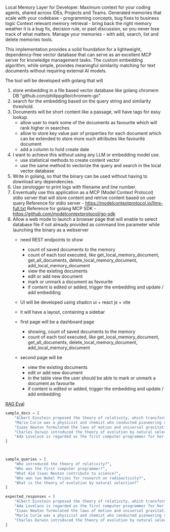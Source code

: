 Local Memory Layer for Developer.
Maximum context for your coding agents, shared across IDEs, Projects and Teams.
Generated memories that scale with your codebase - programming concepts, bug fixes to business logic
Context relevant memory retrieval - bring back the right memory weather it is a bug fix, decision rule, or past discussion, so you never lose track of what matters.
Manage your memories - with add, search, list and delete memories tools.

This implementation provides a solid foundation for a lightweight, dependency-free vector database that can serve as an excellent MCP server for knowledge management tasks. The custom embedding algorithm, while simple, provides meaningful similarity matching for text documents without requiring external AI models.


The tool will be developed with golang that will

1. store embedding in a file based vector database like golang chromem DB "github.com/philippgille/chromem-go"
2. search for the embedding based on the query string and similarity threshold.
3. Documents will be short content like a passage, will have tags for easy lookup.
    - allow user to mark some of the documents as favourite which will rank higher in searches
    - allow to store key value pair of properties for each document which can be extended to store more such attributes like favourite document
    - add a column to hold create date
4. I want to achieve this without using any LLM or embedding model use.
    - use statistical methods to create content vector
    - use the same method to vectorize the query and search in the local vector database
5. Write in golang, so that the binary can be used without having to download any dependencies.
6. Use zerologger to print logs with filename and line number.
7. Enventually use this application as a MCP (Model Context Protocol) stdio server that will store content and retrive content based on user query
Reference for stdio server - https://modelcontextprotocol.io/llms-full.txt
Reference for golang MCP SDK - https://github.com/modelcontextprotocol/go-sdk
8. Allow a web mode to launch a browser page that will enable to select database file if not already provided as command line parameter while launching the binary as a webserver
    - need REST endpoints to show
        - count of saved documents to the memory
        - count of each tool executed, like get_local_memory_document, get_all_documents, delete_local_memory_document, add_local_memory_document
        - view the existing documents
        - edit or add new document
        - mark or unmark a document as favourite
        - if content is edited or added, trigger the embedding and update / add embedding
        
    - UI will be developed using shadcn ui + react js + vite
    - it will have a layout, containing a sidebar
    - first page will be a dashboard page
        - showing, count of saved documents to the memory
        - count of each tool executed, like get_local_memory_document, get_all_documents, delete_local_memory_document, add_local_memory_document
    - second page will be
        - view the existing documents
        - edit or add new document
        - in the table view the user should be able to mark or unmark a document as favourite
        - if content is edited or added, trigger the embedding and update / add embedding


[RAG Eval](https://docs.ragas.io/en/latest/getstarted/rag_eval/#up-next)

``` python
sample_docs = [
    "Albert Einstein proposed the theory of relativity, which transformed our understanding of time, space, and gravity.",
    "Marie Curie was a physicist and chemist who conducted pioneering research on radioactivity and won two Nobel Prizes.",
    "Isaac Newton formulated the laws of motion and universal gravitation, laying the foundation for classical mechanics.",
    "Charles Darwin introduced the theory of evolution by natural selection in his book 'On the Origin of Species'.",
    "Ada Lovelace is regarded as the first computer programmer for her work on Charles Babbage's early mechanical computer, the Analytical Engine."
]



sample_queries = [
    "Who introduced the theory of relativity?",
    "Who was the first computer programmer?",
    "What did Isaac Newton contribute to science?",
    "Who won two Nobel Prizes for research on radioactivity?",
    "What is the theory of evolution by natural selection?"
]

expected_responses = [
    "Albert Einstein proposed the theory of relativity, which transformed our understanding of time, space, and gravity.",
    "Ada Lovelace is regarded as the first computer programmer for her work on Charles Babbage's early mechanical computer, the Analytical Engine.",
    "Isaac Newton formulated the laws of motion and universal gravitation, laying the foundation for classical mechanics.",
    "Marie Curie was a physicist and chemist who conducted pioneering research on radioactivity and won two Nobel Prizes.",
    "Charles Darwin introduced the theory of evolution by natural selection in his book 'On the Origin of Species'."
]
```
